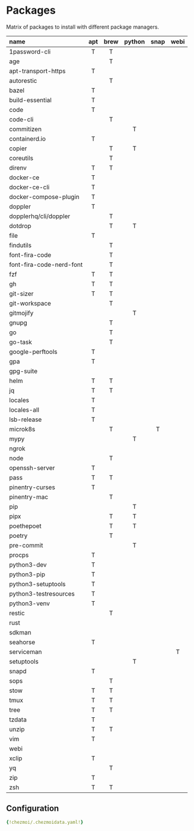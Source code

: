 # Packages

Matrix of packages to install with different package managers.

| name                     | apt | brew | python | snap | webi |
| :----------------------- | :-: | :--: | :----: | :--: | :--: |
| 1password-cli            |  T  |  T   |        |      |      |
| age                      |     |  T   |        |      |      |
| apt-transport-https      |  T  |      |        |      |      |
| autorestic               |     |  T   |        |      |      |
| bazel                    |  T  |      |        |      |      |
| build-essential          |  T  |      |        |      |      |
| code                     |  T  |      |        |      |      |
| code-cli                 |     |  T   |        |      |      |
| commitizen               |     |      |   T    |      |      |
| containerd.io            |  T  |      |        |      |      |
| copier                   |     |  T   |   T    |      |      |
| coreutils                |     |  T   |        |      |      |
| direnv                   |  T  |  T   |        |      |      |
| docker-ce                |  T  |      |        |      |      |
| docker-ce-cli            |  T  |      |        |      |      |
| docker-compose-plugin    |  T  |      |        |      |      |
| doppler                  |  T  |      |        |      |      |
| dopplerhq/cli/doppler    |     |  T   |        |      |      |
| dotdrop                  |     |  T   |   T    |      |      |
| file                     |  T  |      |        |      |      |
| findutils                |     |  T   |        |      |      |
| font-fira-code           |     |  T   |        |      |      |
| font-fira-code-nerd-font |     |  T   |        |      |      |
| fzf                      |  T  |  T   |        |      |      |
| gh                       |  T  |  T   |        |      |      |
| git-sizer                |  T  |  T   |        |      |      |
| git-workspace            |     |  T   |        |      |      |
| gitmojify                |     |      |   T    |      |      |
| gnupg                    |     |  T   |        |      |      |
| go                       |     |  T   |        |      |      |
| go-task                  |     |  T   |        |      |      |
| google-perftools         |  T  |      |        |      |      |
| gpa                      |  T  |      |        |      |      |
| gpg-suite                |     |      |        |      |      |
| helm                     |  T  |  T   |        |      |      |
| jq                       |  T  |  T   |        |      |      |
| locales                  |  T  |      |        |      |      |
| locales-all              |  T  |      |        |      |      |
| lsb-release              |  T  |      |        |      |      |
| microk8s                 |     |  T   |        |  T   |      |
| mypy                     |     |      |   T    |      |      |
| ngrok                    |     |      |        |      |      |
| node                     |     |  T   |        |      |      |
| openssh-server           |  T  |      |        |      |      |
| pass                     |  T  |  T   |        |      |      |
| pinentry-curses          |  T  |      |        |      |      |
| pinentry-mac             |     |  T   |        |      |      |
| pip                      |     |      |   T    |      |      |
| pipx                     |     |  T   |   T    |      |      |
| poethepoet               |     |  T   |   T    |      |      |
| poetry                   |     |  T   |        |      |      |
| pre-commit               |     |      |   T    |      |      |
| procps                   |  T  |      |        |      |      |
| python3-dev              |  T  |      |        |      |      |
| python3-pip              |  T  |      |        |      |      |
| python3-setuptools       |  T  |      |        |      |      |
| python3-testresources    |  T  |      |        |      |      |
| python3-venv             |  T  |      |        |      |      |
| restic                   |     |  T   |        |      |      |
| rust                     |     |      |        |      |      |
| sdkman                   |     |      |        |      |      |
| seahorse                 |  T  |      |        |      |      |
| serviceman               |     |      |        |      |  T   |
| setuptools               |     |      |   T    |      |      |
| snapd                    |  T  |      |        |      |      |
| sops                     |     |  T   |        |      |      |
| stow                     |  T  |  T   |        |      |      |
| tmux                     |  T  |  T   |        |      |      |
| tree                     |  T  |  T   |        |      |      |
| tzdata                   |  T  |      |        |      |      |
| unzip                    |  T  |  T   |        |      |      |
| vim                      |  T  |      |        |      |      |
| webi                     |     |      |        |      |      |
| xclip                    |  T  |      |        |      |      |
| yq                       |     |  T   |        |      |      |
| zip                      |  T  |      |        |      |      |
| zsh                      |  T  |  T   |        |      |      |

## Configuration

```yaml
{!chezmoi/.chezmoidata.yaml!}
```
